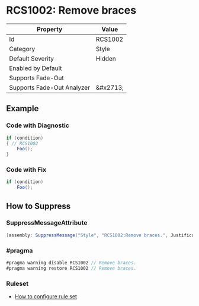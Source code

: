 # RCS1002: Remove braces

| Property | Value |
| -------- | ----- |
| Id | RCS1002 |
| Category | Style |
| Default Severity | Hidden |
| Enabled by Default |  |
| Supports Fade\-Out |  |
| Supports Fade\-Out Analyzer | &\#x2713; |

## Example

### Code with Diagnostic

```csharp
if (condition)
{ // RCS1002
    Foo();
}
```

### Code with Fix

```csharp
if (condition)
    Foo();
```

## How to Suppress

### SuppressMessageAttribute

```csharp
[assembly: SuppressMessage("Style", "RCS1002:Remove braces.", Justification = "<Pending>")]
```

### \#pragma

```csharp
#pragma warning disable RCS1002 // Remove braces.
#pragma warning restore RCS1002 // Remove braces.
```

### Ruleset

* [How to configure rule set](../HowToConfigureAnalyzers.md)
